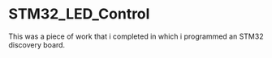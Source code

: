 # STM32_LED_Control
This was a piece of work that i completed in which i programmed an STM32 discovery board.
